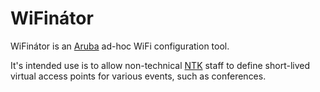 # WiFinátor

WiFinátor is an [Aruba][] ad-hoc WiFi configuration tool.

It's intended use is to allow non-technical [NTK]() staff to define
short-lived virtual access points for various events, such as conferences.

[Aruba]: http://www.arubanetworks.com/
[NTK]: http://techlib.cz/

